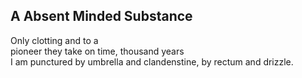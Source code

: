A Absent Minded Substance
-------------------------
Only clotting and to a  
pioneer they take on time, thousand years  
I am punctured by umbrella and clandenstine, by rectum and drizzle.  
